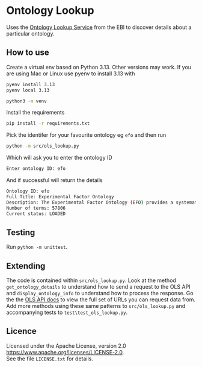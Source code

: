 # Ontology Lookup

Uses the [Ontology Lookup Service](https://www.ebi.ac.uk/ols4) from the EBI to discover details about a particular ontology.

## How to use

Create a virtual env based on Python 3.13. Other versions may work. If you are using Mac or Linux use pyenv to install 3.13 with
```bash
pyenv install 3.13
pyenv local 3.13
```
```bash
python3 -m venv
```

Install the requirements

```bash
pip install -r requirements.txt
```

Pick the identifer for your favourite ontology eg `efo` and then run
```bash
python -m src/ols_lookup.py
```
Which will ask you to enter the ontology ID

```bash
Enter ontology ID: efo
```

And if successful will return the details

```bash
Ontology ID: efo
Full Title: Experimental Factor Ontology
Description: The Experimental Factor Ontology (EFO) provides a systematic description of many experimental variables available in EBI databases, and for external projects such as the NHGRI GWAS catalogue. It combines parts of several biological ontologies, such as anatomy, disease and chemical compounds. The scope of EFO is to support the annotation, analysis and visualization of data handled by many groups at the EBI and as the core ontology for OpenTargets.org
Number of terms: 57806
Current status: LOADED
```

## Testing
Run `python -m unittest`.

## Extending
The code is contained within `src/ols_lookup.py`. Look at the method `get_ontology_details` to understand how to send a request to the OLS API and `display_ontology_info` to understand how to process the response. Go the the [OLS API docs](https://www.ebi.ac.uk/ols4/help) to view the full set of URLs you can request data from. Add more methods using these same patterns to `src/ols_lookup.py` and accompanying tests to `test\test_ols_lookup.py`.

## Licence

Licensed under the Apache License, version 2.0 <https://www.apache.org/licenses/LICENSE-2.0>.  
See the file `LICENSE.txt` for details.

